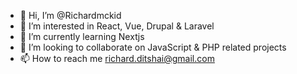 - 👋 Hi, I’m @Richardmckid
- 👀 I’m interested in React, Vue, Drupal & Laravel
- 🌱 I’m currently learning Nextjs
- 💞️ I’m looking to collaborate on JavaScript & PHP related projects
- 📫 How to reach me richard.ditshai@gmail.com

<!---
Richardmckid/Richardmckid is a ✨ special ✨ repository because its `README.md` (this file) appears on your GitHub profile.
You can click the Preview link to take a look at your changes.
--->
